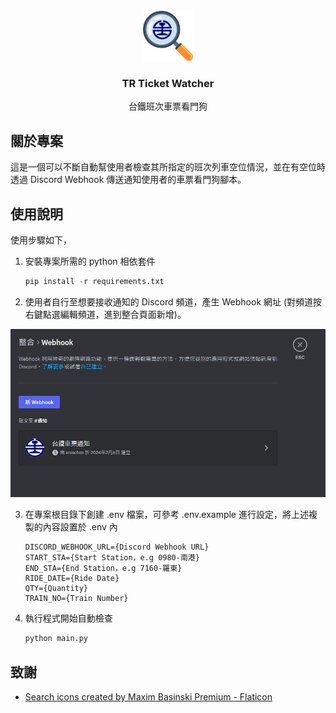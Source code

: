 <br />
<div align="center">
  <a href="https://github.com/ares30841167/tr-ticket-watcher">
    <img src="images/logo.png" alt="Logo" width="80" height="80">
  </a>

  <h3 align="center">TR Ticket Watcher</h3>

  <p align="center">
    台鐵班次車票看門狗
  </p>
</div>

## 關於專案

這是一個可以不斷自動幫使用者檢查其所指定的班次列車空位情況，並在有空位時透過 Discord Webhook 傳送通知使用者的車票看門狗腳本。

## 使用說明

使用步驟如下，

1. 安裝專案所需的 python 相依套件

    ```python
    pip install -r requirements.txt
    ```

2. 使用者自行至想要接收通知的 Discord 頻道，產生 Webhook 網址 (對頻道按右鍵點選編輯頻道，進到整合頁面新增)。

![discord-webhook](images/discord-webhook.png)

3. 在專案根目錄下創建 .env 檔案，可參考 .env.example 進行設定，將上述複製的內容設置於 .env 內

    ```text
    DISCORD_WEBHOOK_URL={Discord Webhook URL}
    START_STA={Start Station，e.g 0980-南港}
    END_STA={End Station，e.g 7160-羅東}
    RIDE_DATE={Ride Date}
    QTY={Quantity}
    TRAIN_NO={Train Number}
    ```

4. 執行程式開始自動檢查

    ```python
    python main.py
    ```

## 致謝

- [Search icons created by Maxim Basinski Premium - Flaticon](https://www.flaticon.com/free-icons/search)